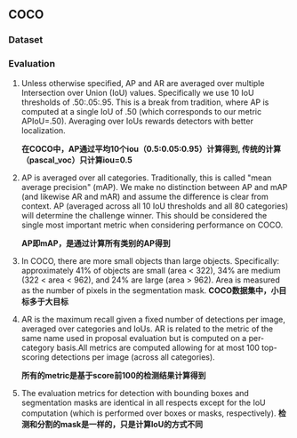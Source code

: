 ## COCO
### Dataset

### Evaluation
1. Unless otherwise specified, AP and AR are averaged over multiple Intersection over Union (IoU) values. Specifically we use 10 IoU thresholds of .50:.05:.95. This is a break from tradition, where AP is computed at a single IoU of .50 (which corresponds to our metric APIoU=.50). Averaging over IoUs rewards detectors with better localization.

	**在COCO中，AP通过平均10个iou（0.5:0.05:0.95）计算得到, 传统的计算（pascal_voc）只计算iou=0.5**

2. AP is averaged over all categories. Traditionally, this is called "mean average precision" (mAP). We make no distinction between AP and mAP (and likewise AR and mAR) and assume the difference is clear from context.
AP (averaged across all 10 IoU thresholds and all 80 categories) will determine the challenge winner. This should be considered the single most important metric when considering performance on COCO.

	**AP即mAP，是通过计算所有类别的AP得到**

3. In COCO, there are more small objects than large objects. Specifically: approximately 41% of objects are small (area < 322), 34% are medium (322 < area < 962), and 24% are large (area > 962). Area is measured as the number of pixels in the segmentation mask.
	**COCO数据集中，小目标多于大目标**
	
4. AR is the maximum recall given a fixed number of detections per image, averaged over categories and IoUs. AR is related to the metric of the same name used in proposal evaluation but is computed on a per-category basis.All metrics are computed allowing for at most 100 top-scoring detections per image (across all categories).
	
	**所有的metric是基于score前100的检测结果计算得到**

5. The evaluation metrics for detection with bounding boxes and segmentation masks are identical in all respects except for the IoU computation (which is performed over boxes or masks, respectively).
	**检测和分割的mask是一样的，只是计算IoU的方式不同**